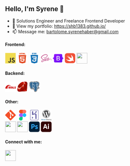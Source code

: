 ### <h2>Hello, I'm Syrene 👋</h2>

- 🎨 Solutions Engineer and Freelance Frontend Developer
- 💼 View my portfolio: https://shb1383.github.io/
- 📫 Message me: bartolome.syrenehaber@gmail.com

<h4>Frontend:</h4>
<div class="inline">
<img src = "https://raw.githubusercontent.com/devicons/devicon/master/icons/javascript/javascript-original.svg" width="35" height="35" /> 
<img src = "https://raw.githubusercontent.com/devicons/devicon/master/icons/html5/html5-plain-wordmark.svg" width="35" height="35" />
<img src = "https://raw.githubusercontent.com/devicons/devicon/master/icons/css3/css3-plain-wordmark.svg" width="35" height="35" />
<img src = "https://raw.githubusercontent.com/devicons/devicon/master/icons/sass/sass-original.svg" width="35" height="35" />
<img src = "https://raw.githubusercontent.com/devicons/devicon/master/icons/bootstrap/bootstrap-original.svg" width="35" height="35" />
<img src = "https://raw.githubusercontent.com/devicons/devicon/6910f0503efdd315c8f9b858234310c06e04d9c0/icons/swift/swift-original.svg" width="35" height="35" />
<img src = "https://www.markdownguide.org/assets/images/markdown-mark-white.svg" width="35" height="35" />

<h4>Backend:</h4>
<img src = "https://raw.githubusercontent.com/devicons/devicon/master/icons/rails/rails-plain-wordmark.svg" width="35" height="35" />
<img src = "https://raw.githubusercontent.com/devicons/devicon/master/icons/ruby/ruby-original.svg" width="35" height="35" />
<img src = "https://raw.githubusercontent.com/devicons/devicon/master/icons/postgresql/postgresql-original.svg" width="35" height="35" />

<h4>Other:</h4>
<img src = "https://raw.githubusercontent.com/devicons/devicon/6910f0503efdd315c8f9b858234310c06e04d9c0/icons/git/git-original.svg" width="35" height="35" />
<img src = "https://raw.githubusercontent.com/devicons/devicon/6910f0503efdd315c8f9b858234310c06e04d9c0/icons/figma/figma-original.svg" width="35" height="35" />
<img src = "https://raw.githubusercontent.com/devicons/devicon/6910f0503efdd315c8f9b858234310c06e04d9c0/icons/heroku/heroku-original.svg" width="35" height="35" />
<img src = "https://raw.githubusercontent.com/devicons/devicon/refs/heads/master/icons/wordpress/wordpress-original.svg" width="35" height="35" />
<br>
<img src = "https://www.adobe.com/cc-shared/assets/img/product-icons/svg/premiere-pro-40.svg" width="35" height="35" />
<img src = "https://www.adobe.com/cc-shared/assets/img/product-icons/svg/after-effects.svg" width="35" height="35" />
<img src = "https://raw.githubusercontent.com/devicons/devicon/refs/heads/master/icons/photoshop/photoshop-original.svg" width="35" height="35" />
<img src = "https://raw.githubusercontent.com/devicons/devicon/refs/heads/master/icons/illustrator/illustrator-plain.svg" width="35" height="35" />
</div>

<h4>Connect with me:</h4>
<a href = "https://www.linkedin.com/in/syrene-h-bartolome/"><img src = "https://raw.githubusercontent.com/rahuldkjain/github-profile-readme-generator/master/src/images/icons/Social/linked-in-alt.svg" width="35" height="35" /></a>
</div>
<!--
**shb1383/shb1383** is a ✨ _special_ ✨ repository because its `README.md` (this file) appears on your GitHub profile.

Here are some ideas to get you started:

- 🔭 I’m currently working on ...
- 🌱 I’m currently learning ...
- 👯 I’m looking to collaborate on ...
- 🤔 I’m looking for help with ...
- 💬 Ask me about ...
- 📫 How to reach me: ...
- 😄 Pronouns: ...
- ⚡ Fun fact: ...
-->
